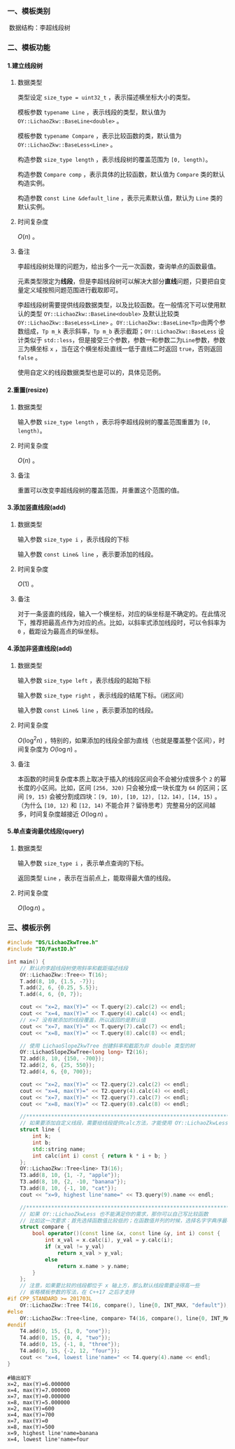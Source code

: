 ### 一、模板类别

​	数据结构：李超线段树

### 二、模板功能

#### 1.建立线段树

1. 数据类型

   类型设定 `size_type = uint32_t` ，表示描述横坐标大小的类型。

   模板参数 `typename Line` ，表示线段的类型，默认值为 `OY::LichaoZkw::BaseLine<double>` 。

   模板参数 `typename Compare` ，表示比较函数的类，默认值为 `OY::LichaoZkw::BaseLess<Line>` 。

   构造参数 `size_type length` ，表示线段树的覆盖范围为 `[0, length)​`。

   构造参数 `Compare comp` ，表示具体的比较函数，默认值为 `Compare` 类的默认构造实例。

   构造参数 `const Line &default_line` ，表示元素默认值，默认为 `Line` 类的默认实例。

2. 时间复杂度

   $O(n)$ 。

3. 备注

   李超线段树处理的问题为，给出多个一元一次函数，查询单点的函数最值。

   元素类型限定为**线段**，但是李超线段树可以解决大部分**直线**问题，只要把自变量定义域按照问题范围进行截取即可。

   李超线段树需要提供线段数据类型，以及比较函数。在一般情况下可以使用默认的类型 `OY::LichaoZkw::BaseLine<double>` 及默认比较类 `OY::LichaoZkw::BaseLess<Line>` 。`OY::LichaoZkw::BaseLine<Tp>`由两个参数组成，`Tp m_k` 表示斜率，`Tp m_b` 表示截距；`OY::LichaoZkw::BaseLess` 设计类似于 `std::less`，但是接受三个参数，参数一和参数二为`Line`参数，参数三为横坐标 `x` ，当在这个横坐标处直线一低于直线二时返回 `true`，否则返回 `false` 。

   使用自定义的线段数据类型也是可以的，具体见范例。

#### 2.重置(resize)

1. 数据类型

   输入参数 `size_type length` ，表示将李超线段树的覆盖范围重置为 `[0, length)`。

2. 时间复杂度

   $O(n)$ 。

3. 备注

   重置可以改变李超线段树的覆盖范围，并重置这个范围的值。

#### 3.添加竖直线段(add)

1. 数据类型

   输入参数 `size_type i` ，表示线段的下标

   输入参数 `const Line& line` ，表示要添加的线段。

2. 时间复杂度

   $O(1)$ 。

3. 备注

   对于一条竖直的线段，输入一个横坐标，对应的纵坐标是不确定的。在此情况下，推荐把最高点作为对应的点。比如，以斜率式添加线段时，可以令斜率为 `0` ，截距设为最高点的纵坐标。

#### 4.添加非竖直线段(add)

1. 数据类型

   输入参数 `size_type left` ，表示线段的起始下标

   输入参数 `size_type right` ，表示线段的结尾下标。（闭区间）

   输入参数 `const Line& line` ，表示要添加的线段。

2. 时间复杂度

   $O(\log^2 n)$ ，特别的，如果添加的线段全部为直线（也就是覆盖整个区间），时间复杂度为 $O(\log n)$ 。

3. 备注

   本函数的时间复杂度本质上取决于插入的线段区间会不会被分成很多个 `2` 的幂长度的小区间。比如，区间 `[256, 320)` 只会被分成一块长度为 `64` 的区间；区间 `[9, 15)` 会被分割成四块：`[9, 10), [10, 12), [12，14), [14, 15)` 。（为什么 `[10, 12)` 和 `[12, 14)` 不能合并？留待思考）完整易分的区间越多，时间复杂度越接近 $O(\log n)$ 。

#### 5.单点查询最优线段(query)

1. 数据类型

   输入参数 `size_type i` ，表示单点查询的下标。

   返回类型 `Line` ，表示在当前点上，能取得最大值的线段。

2. 时间复杂度

   $O(\log n)$ 。

### 三、模板示例

```c++
#include "DS/LichaoZkwTree.h"
#include "IO/FastIO.h"

int main() {
    // 默认的李超线段树使用斜率和截距描述线段
    OY::LichaoZkw::Tree<> T(16);
    T.add(8, 10, {1.5, -7});
    T.add(2, 6, {0.25, 5.5});
    T.add(4, 6, {0, 7});

    cout << "x=2, max(Y)=" << T.query(2).calc(2) << endl;
    cout << "x=4, max(Y)=" << T.query(4).calc(4) << endl;
    // x=7 没有被添加的线段覆盖，所以返回的是默认值
    cout << "x=7, max(Y)=" << T.query(7).calc(7) << endl;
    cout << "x=8, max(Y)=" << T.query(8).calc(8) << endl;

    // 使用 LichaoSlopeZkwTree 创建斜率和截距为非 double 类型的树
    OY::LichaoSlopeZkwTree<long long> T2(16);
    T2.add(8, 10, {150, -700});
    T2.add(2, 6, {25, 550});
    T2.add(4, 6, {0, 700});

    cout << "x=2, max(Y)=" << T2.query(2).calc(2) << endl;
    cout << "x=4, max(Y)=" << T2.query(4).calc(4) << endl;
    cout << "x=7, max(Y)=" << T2.query(7).calc(7) << endl;
    cout << "x=8, max(Y)=" << T2.query(8).calc(8) << endl;

    //*****************************************************************************
    // 如果要添加自定义线段，需要给线段提供calc方法，才能使用 OY::LichaoZkwLess 比较方法
    struct line {
        int k;
        int b;
        std::string name;
        int calc(int i) const { return k * i + b; }
    };
    OY::LichaoZkw::Tree<line> T3(16);
    T3.add(8, 10, {1, -7, "apple"});
    T3.add(8, 10, {2, -10, "banana"});
    T3.add(8, 10, {-1, 10, "cat"});
    cout << "x=9, highest line'name=" << T3.query(9).name << endl;

    //*****************************************************************************
    // 如果 OY::LichaoZkwLess 也不能满足你的需求，那你可以自己写比较函数
    // 比如这一次要求：首先选择函数值比较低的；在函数值并列的时候，选择名字字典序最小的线段
    struct compare {
        bool operator()(const line &x, const line &y, int i) const {
            int x_val = x.calc(i), y_val = y.calc(i);
            if (x_val != y_val)
                return x_val > y_val;
            else
                return x.name > y.name;
        }
    };
    // 注意，如果要比较的线段都位于 x 轴上方，那么默认线段需要设得高一些
    // 省略模板参数的写法，在 C++17 之后才支持
#if CPP_STANDARD >= 201703L
    OY::LichaoZkw::Tree T4(16, compare(), line{0, INT_MAX, "default"});
#else
    OY::LichaoZkw::Tree<line, compare> T4(16, compare(), line{0, INT_MAX, "default"});
#endif
    T4.add(0, 15, {1, 0, "one"});
    T4.add(0, 15, {0, 4, "two"});
    T4.add(0, 15, {-1, 8, "three"});
    T4.add(0, 15, {-2, 12, "four"});
    cout << "x=4, lowest line'name=" << T4.query(4).name << endl;
}
```

```
#输出如下
x=2, max(Y)=6.000000
x=4, max(Y)=7.000000
x=7, max(Y)=0.000000
x=8, max(Y)=5.000000
x=2, max(Y)=600
x=4, max(Y)=700
x=7, max(Y)=0
x=8, max(Y)=500
x=9, highest line'name=banana
x=4, lowest line'name=four

```

